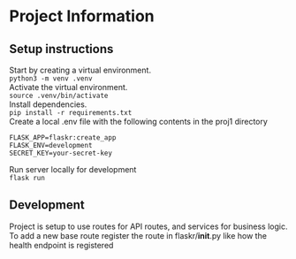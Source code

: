 # Project Information  
## Setup instructions  
  
Start by creating a virtual environment.  
```python3 -m venv .venv```  
Activate the virtual environment.  
```source .venv/bin/activate```  
Install dependencies.  
```pip install -r requirements.txt```  
Create a local .env file with the following contents in the proj1 directory  
```
FLASK_APP=flaskr:create_app
FLASK_ENV=development
SECRET_KEY=your-secret-key
```
Run server locally for development  
```flask run```  
  
## Development  
Project is setup to use routes for API routes, and services for business logic. To add a new base route register the route in flaskr/__init__.py like how the health endpoint is registered